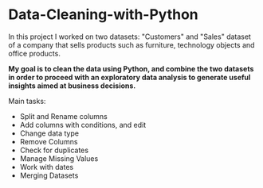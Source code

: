 # Data-Cleaning-with-Python

In this project I worked on two datasets: "Customers" and "Sales" dataset of a company that sells products such as furniture, technology objects and office products.

**My goal is to clean the data using Python, and combine the two datasets in order to proceed with an exploratory data analysis to generate useful insights aimed at business decisions.**

Main tasks:

- Split and Rename columns
- Add columns with conditions, and edit
- Change data type
- Remove Columns
- Check for duplicates
- Manage Missing Values
- Work with dates
- Merging Datasets
